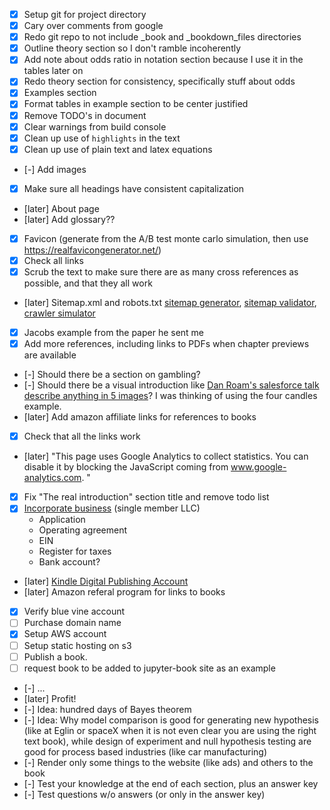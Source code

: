 - [x] Setup git for project directory
- [x] Cary over comments from google
- [x] Redo git repo to not include _book and _bookdown_files directories
- [x] Outline theory section so I don't ramble incoherently 
- [x] Add note about odds ratio in notation section because I use it in the tables later on
- [x] Redo theory section for consistency, specifically stuff about odds
- [x] Examples section
- [x] Format tables in example section to be center justified
- [x] Remove TODO's in document
- [x] Clear warnings from build console
- [x] Clean up use of `highlights` in the text
- [x] Clean up use of plain text and latex equations
- [-] Add images
- [x] Make sure all headings have consistent capitalization
- [later] About page
- [later] Add glossary??
- [x] Favicon (generate from the A/B test monte carlo simulation, then use https://realfavicongenerator.net/)
- [x] Check all links
- [x] Scrub the text to make sure there are as many cross references as possible, and that they all work 
- [later] Sitemap.xml and robots.txt [sitemap generator](https://timestampgenerator.com/xml-sitemap-from-list), [sitemap validator](https://www.xml-sitemaps.com/validate-xml-sitemap.html), [crawler simulator](https://www.xml-sitemaps.com/se-bot-simulator.html)
- [x] Jacobs example from the paper he sent me
- [x] Add more references, including links to PDFs when chapter previews are available
- [-] Should there be a section on gambling?
- [-] Should there be a visual introduction like [Dan Roam's salesforce talk describe anything in 5 images](https://www.salesforce.com/video/3620187/)? I was thinking of using the four candles example.
- [later] Add amazon affiliate links for references to books
- [x] Check that all the links work
- [later] "This page uses Google Analytics to collect statistics. You can disable it by blocking the JavaScript coming from www.google-analytics.com. "
- [x] Fix "The real introduction" section title and remove todo list
- [x] [Incorporate business](https://www.thebalancesmb.com/how-to-form-an-llc-397581) (single member LLC)
  - Application
  - Operating agreement
  - EIN
  - Register for taxes
  - Bank account?
- [later] [Kindle Digital Publishing Account](https://kdp.amazon.com)
- [later] Amazon referal program for links to books
- [x] Verify blue vine account
- [ ] Purchase domain name
- [x] Setup AWS account
- [ ] Setup static hosting on s3
- [ ] Publish a book.
- [ ] request book to be added to jupyter-book site as an example
- [-] ...
- [later] Profit!
- [-] Idea: hundred days of Bayes theorem
- [-] Idea: Why model comparison is good for generating new hypothesis (like at Eglin or spaceX when it is not even clear you are using the right text book), while design of experiment and null hypothesis testing are good for process based industries (like car manufacturing)
- [-] Render only some things to the website (like ads) and others to the book
- [-] Test your knowledge at the end of each section, plus an answer key
- [-] Test questions w/o answers (or only in the answer key)
